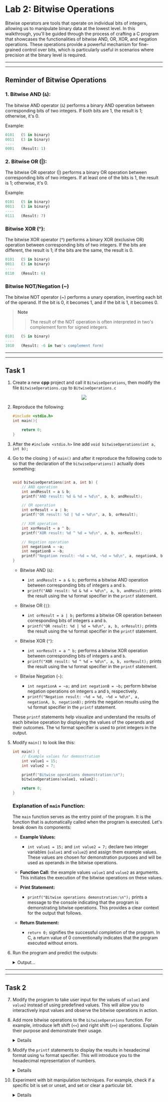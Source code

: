 # Lab 2: Bitwise Operations

Bitwise operators are tools that operate on individual bits of integers, allowing us to manipulate binary data at the lowest level. In this walkthrough, you'll be guided through the process of crafting a C program that showcases the functionalities of bitwise AND, OR, XOR, and negation operations. These operations provide a powerful mechanism for fine-grained control over bits, which is particularly useful in scenarios where precision at the binary level is required.

----------------------
----------------------

## Reminder of Bitwise Operations

### 1. Bitwise AND (`&`):

The bitwise AND operator (`&`) performs a binary AND operation between corresponding bits of two integers. If both bits are 1, the result is 1; otherwise, it's 0.

Example:
```sql
0101   (5 in binary)
0011   (3 in binary)
----
0001   (Result: 1)
```

### 2. Bitwise OR (|):

The bitwise OR operator (|) performs a binary OR operation between corresponding bits of two integers. If at least one of the bits is 1, the result is 1; otherwise, it's 0.

Example:
```sql
0101   (5 in binary)
0011   (3 in binary)
----
0111   (Result: 7)
```

### Bitwise XOR (^):

The bitwise XOR operator (^) performs a binary XOR (exclusive OR) operation between corresponding bits of two integers. If the bits are different, the result is 1; if the bits are the same, the result is 0.

```sql
0101   (5 in binary)
0011   (3 in binary)
----
0110   (Result: 6)
```

### Bitwise NOT/Negation (~)

The bitwise NOT operator (~) performs a unary operation, inverting each bit of the operand. If the bit is 0, it becomes 1, and if the bit is 1, it becomes 0.

>**Note**
>> The result of the NOT operation is often interpreted in two's complement form for signed integers.

```sql
0101   (5 in binary)
----
1010   (Result: -6 in two's complement form)
```

----------------------
----------------------

## Task 1

1.  Create a new **cpp** project and call it `BitwiseOperations`, then modify the file `BitwiseOperations.cpp` to `BitwiseOperations.c`


<div align=center>

![](./figures/step1.png)

</div>

2. Reproduce the following:

    ```c
    #include <stdio.h>
    int main(){

        return 0;
    }
    ```

3. After the `#include <stdio.h>` line add `void bitwiseOperations(int a, int b);`

4. Go to the closing `}` of `main()` and after it reproduce the following code to so that the declaration of the `bitwiseOperations()` actually does something:

    ```c

    void bitwiseOperations(int a, int b) {
        // AND operation
        int andResult = a & b;
        printf("AND result: %d & %d = %d\n", a, b, andResult);

        // OR operation
        int orResult = a | b;
        printf("OR result: %d | %d = %d\n", a, b, orResult);

        // XOR operation
        int xorResult = a ^ b;
        printf("XOR result: %d ^ %d = %d\n", a, b, xorResult);

        // Negation operation
        int negationA = ~a;
        int negationB = ~b;
        printf("Negation result: ~%d = %d, ~%d = %d\n", a, negationA, b, negationB);
    }
    ```
    - Bitwise AND (`&`):
        - `int andResult = a & b;` performs a bitwise AND operation between corresponding bits of integers `a` and `b`.
        - `printf("AND result: %d & %d = %d\n", a, b, andResult);` prints the result using the `%d` format specifier in the `printf` statement.

    - Bitwise OR (`|`):
        - `int orResult = a | b;` performs a bitwise OR operation between corresponding bits of integers `a` and `b`.
        - `printf("OR result: %d | %d = %d\n", a, b, orResult);` prints the result using the `%d` format specifier in the `printf` statement.

    - Bitwise XOR (`^`):
        - `int xorResult = a ^ b;` performs a bitwise XOR operation between corresponding bits of integers `a` and `b`.
        - `printf("XOR result: %d ^ %d = %d\n", a, b, xorResult);` prints the result using the `%d` format specifier in the `printf` statement.

    - Bitwise Negation (`~`):
        - `int negationA = ~a;` and `int negationB = ~b;` perform bitwise negation operations on integers `a` and `b`, respectively.
        - `printf("Negation result: ~%d = %d, ~%d = %d\n", a, negationA, b, negationB);` prints the negation results using the `%d` format specifier in the `printf` statement.

    These `printf` statements help visualize and understand the results of each bitwise operation by displaying the values of the operands and their outcomes. The `%d` format specifier is used to print integers in the output.


5. Modify `main()` to look like this: 

    ```c
    int main() {
        // Example values for demonstration
        int value1 = 15;
        int value2 = 7;

        printf("Bitwise operations demonstration:\n");
        bitwiseOperations(value1, value2);

        return 0;
    }
    ```

    ### Explanation of `main` Function:

    The `main` function serves as the entry point of the program. It is the function that is automatically called when the program is executed. Let's break down its components:

    - **Example Values:**
        - `int value1 = 15;` and `int value2 = 7;` declare two integer variables (`value1` and `value2`) and assign them example values. These values are chosen for demonstration purposes and will be used as operands in the bitwise operations.

    - **Function Call:**
        the example values `value1` and `value2` as arguments. This initiates the execution of the bitwise operations on these values.

    - **Print Statement:**
        - `printf("Bitwise operations demonstration:\n");` prints a message to the console indicating that the program is demonstrating bitwise operations. This provides a clear context for the output that follows.

    - **Return Statement:**
        - `return 0;` signifies the successful completion of the program. In C, a return value of 0 conventionally indicates that the program executed without errors.

6.  Run the program and predict the outputs: 

    <details>
    <summary>Output...</summary>

    ![](./figures/step2.png)

    </details>

----------------------
----------------------


## Task 2

7. Modify the program to take user input for the values of `value1` and `value2` instead of using predefined values. This will allow you to interactively input values and observe the bitwise operations in action.

8. Add more bitwise operations to the `bitwiseOperations` function. For example, introduce left shift (`<<`) and right shift (`>>`) operations. Explain their purpose and demonstrate their usage.

    <details>
    <summmary>Sample Code</summary>

    ```c
    // Left shift operation
    int leftShiftResult = a << 1;
    printf("Left Shift result: %d << 1 = %d\n", a, leftShiftResult);

    // Right shift operation
    int rightShiftResult = b >> 1;
    printf("Right Shift result: %d >> 1 = %d\n", b, rightShiftResult);

    ```

    </details>

9. Modify the `printf` statements to display the results in hexadecimal format using `%x` format specifier. This will introduce you to the hexadecimal representation of numbers.


    <details>
    <summmary>Sample Code</summary>

    ```c
    printf("AND result: %d & %d = %x\n", a, b, andResult);
    // Repeat for other operations
    ```

    </details>

10. Experiment with bit manipulation techniques. For example, check if a specific bit is set or unset, and set or clear a particular bit.

    <details>
    <summmary>Sample Code</summary>

    ```c
    // Check if the 3rd bit is set in a
    if ((a & (1 << 2)) != 0) {
        printf("3rd bit is set in %d\n", a);
    } else {
        printf("3rd bit is not set in %d\n", a);
    }

    // Set the 4th bit in b
    b = b | (1 << 3);
    printf("After setting 4th bit: %d\n", b);
    ```

    </details>